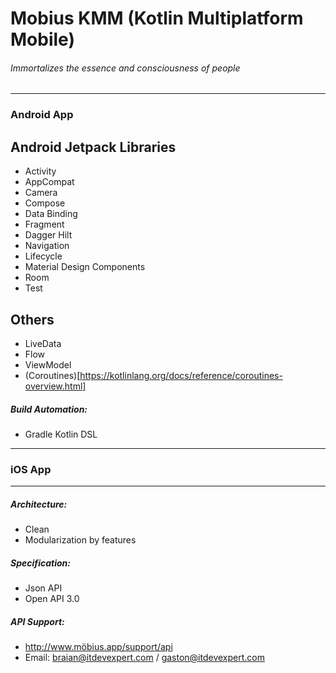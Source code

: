# Mobius KMM (Kotlin Multiplatform Mobile)

###### Immortalizes the essence and consciousness of people

___

### Android App

Android Jetpack Libraries
 --------------
 * Activity
 * AppCompat
 * Camera
 * Compose
 * Data Binding
 * Fragment
 * Dagger Hilt
 * Navigation
 * Lifecycle
 * Material Design Components
 * Room
 * Test

  Others
  --------------
 * LiveData 
 * Flow
 * ViewModel
 * (Coroutines)[https://kotlinlang.org/docs/reference/coroutines-overview.html]
 
 ##### Build Automation:
  * Gradle Kotlin DSL

___
 
### iOS App
 
___

 
##### Architecture:
  * Clean
  * Modularization by features
  
##### Specification:
  * Json API
  * Open API 3.0
 
 ##### API Support:
  * http://www.möbius.app/support/api
  * Email: braian@itdevexpert.com / gaston@itdevexpert.com